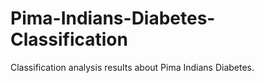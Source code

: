 # Pima-Indians-Diabetes-Classification
Classification analysis results about Pima Indians Diabetes.
